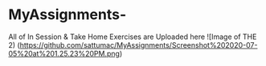 # MyAssignments-

All of In Session & Take Home Exercises are Uploaded here
![Image of THE 2)
(https://github.com/sattumac/MyAssignments/Screenshot%202020-07-05%20at%201.25.23%20PM.png)
